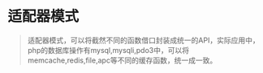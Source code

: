 # 适配器模式
> 适配器模式，可以将截然不同的函数借口封装成统一的API，实际应用中，php的数据库操作有mysql,mysqli,pdo3中，可以将memcache,redis,file,apc等不同的缓存函数，统一成一致。